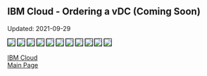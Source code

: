 ## IBM Cloud - Ordering a vDC (Coming Soon)

Updated: 2021-09-29

<img src="images/01-shared.png" style="border: 1px solid black">

<img src="images/02-plans.png" style="border: 1px solid black">

<img src="images/03-name.png" style="border: 1px solid black">

<img src="images/04-group.png" style="border: 1px solid black">

<img src="images/05-topology.png" style="border: 1px solid black">

<img src="images/06-datacenter.png" style="border: 1px solid black">

<img src="images/07-sites.png" style="border: 1px solid black">

<img src="images/08-networking.png" style="border: 1px solid black">

<img src="images/10-services.png" style="border: 1px solid black">

<img src="images/11-create.png" style="border: 1px solid black">

<img src="images/01-shared.png" style="border: 1px solid black">


[IBM Cloud](https://ibm-vmwaresolutions.github.io/ibmcloud/)<br/>
[Main Page](https://ibm-vmwaresolutions.github.io)